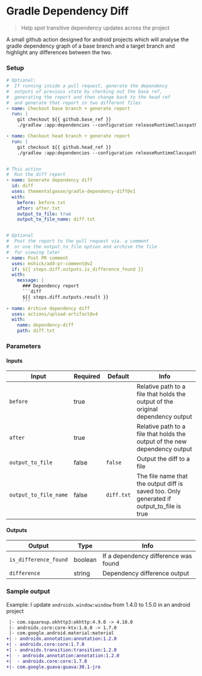 # Gradle Dependency Diff

> Help spot transitive dependency updates across the project

A small github action designed for android projects which will analyse the gradle dependency graph of a base branch and a target branch and highlight any differences between the two. 

### Setup 

```yml
# Optional: 
#  If running inside a pull request, generate the dependency
#  outputs of previous state by checking out the base ref, 
#  generating the report and then change back to the head ref 
#  and generate that report in two different files
- name: Checkout base branch + generate report
  run: | 
    git checkout ${{ github.base_ref }}
    ./gradlew :app:dependencies --configuration releaseRuntimeClasspath >> before.txt

- name: Checkout head branch + generate report
  run: | 
    git checkout ${{ github.head_ref }}
    ./gradlew :app:dependencies --configuration releaseRuntimeClasspath >> after.txt


# This action
#  Run the diff report
- name: Generate dependency diff
  id: diff
  uses: thementalgoose/gradle-dependency-diff@v1
  with: 
    before: before.txt
    after: after.txt
    output_to_file: true
    output_to_file_name: diff.txt


# Optional
#  Post the report to the pull request via. a comment 
#  or use the output_to_file option and archive the file
#  for viewing later
- name: Post PR comment
  uses: mshick/add-pr-comment@v2
  if: ${{ steps.diff.outputs.is_difference_found }}
  with:
    message: |
      ### Dependency report
      ```diff
      ${{ steps.diff.outputs.result }}
      ```
- name: Archive dependency diff
  uses: actions/upload-artifact@v4
  with:
    name: dependency-diff
    path: diff.txt
```

### Parameters

#### Inputs

| Input | Required | Default | Info |
|---|---|---|---|
| `before` | true | | Relative path to a file that holds the output of the original dependency output |
| `after` | true | | Relative path to a file that holds the output of the new dependency output |
| `output_to_file` | false | `false` | Output the diff to a file |
| `output_to_file_name` | false | `diff.txt` | The file name that the output diff is saved too. Only generated if output_to_file is true | 

#### Outputs

| Output | Type | Info |
|---|---|---|
| `is_difference_found` | boolean | If a dependency difference was found | 
| `difference` | string | Dependency difference output |

### Sample output

Example: I update `androidx.window:window` from 1.4.0 to 1.5.0 in an android project

```diff
 |- com.squareup.okhttp3:okhttp:4.9.0 -> 4.10.0
 |- androidx.core:core-ktx:1.6.0 -> 1.7.0
 |- com.google.android.material:material
+| - androidx.annotation:annotation:1.2.0
+| - androidx.core:core:1.7.0
+| - androidx.transition:transition:1.2.0
+|  - androidx.annotation:annotation:1.2.0
+|  - androidx.core:core:1.7.0
+|- com.google.guava:guava:30.1-jre
```
